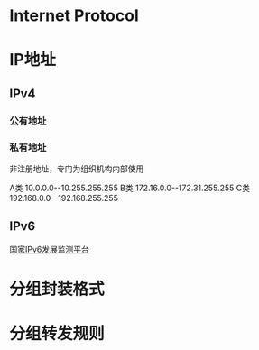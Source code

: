 Internet Protocol
==================


# IP地址

## IPv4
### 公有地址
### 私有地址

非注册地址，专门为组织机构内部使用

A类 10.0.0.0--10.255.255.255
B类 172.16.0.0--172.31.255.255
C类 192.168.0.0--192.168.255.255

## IPv6

[国家IPv6发展监测平台](https://www.china-ipv6.cn)

# 分组封装格式
# 分组转发规则
